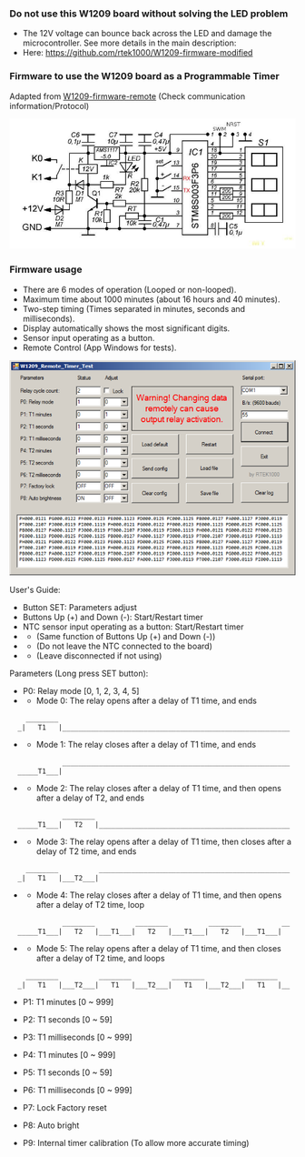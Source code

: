 ### Do not use this W1209 board without solving the LED problem
   - The 12V voltage can bounce back across the LED and damage the microcontroller. See more details in the main description:
   - Here: https://github.com/rtek1000/W1209-firmware-modified

### Firmware to use the W1209 board as a Programmable Timer

Adapted from [W1209-firmware-remote](https://github.com/rtek1000/W1209-firmware-modified/tree/master/W1209-firmware-Remote) (Check communication information/Protocol)

![image](https://raw.githubusercontent.com/rtek1000/W1209-firmware-modified/master/W1209-firmware-Remote/Doc/thermostat-w1209.jpg)

### Firmware usage

- There are 6 modes of operation (Looped or non-looped).
- Maximum time about 1000 minutes (about 16 hours and 40 minutes).
- Two-step timing (Times separated in minutes, seconds and milliseconds).
- Display automatically shows the most significant digits.
- Sensor input operating as a button.
- Remote Control (App Windows for tests).

![image](https://raw.githubusercontent.com/rtek1000/W1209-firmware-modified/master/W1209-firmware-Timer/App_Windows/Doc/W1209%20Timer%20Test%20App%20Windows.png)

User's Guide:
- Button SET: Parameters adjust
- Buttons Up (+) and Down (-): Start/Restart timer
- NTC sensor input operating as a button: Start/Restart timer
- - (Same function of Buttons Up (+) and Down (-))
- - (Do not leave the NTC connected to the board)
- - (Leave disconnected if not using)

Parameters (Long press SET button):

- P0: Relay mode [0, 1, 2, 3, 4, 5]
- - Mode 0: The relay opens after a delay of T1 time, and ends
```
    ________
  _|   T1   |________________________________________________________
```

- - Mode 1: The relay closes after a delay of T1 time, and ends
```
             ________________________________________________________
  _____T1___|
```

- - Mode 2: The relay closes after a delay of T1 time, and then opens after a delay of T2, and ends
```
             ________
  _____T1___|   T2   |_______________________________________________
```

- - Mode 3: The relay opens after a delay of T1 time, then closes after a delay of T2 time, and ends
```
    ________          _______________________________________________
  _|   T1   |___T2___|
```

- - Mode 4: The relay closes after a delay of T1 time, and then opens after a delay of T2 time, loop
```
             ________          ________          ________          __
  _____T1___|   T2   |___T1___|   T2   |___T1___|   T2   |___T1___|
```

- - Mode 5: The relay opens after a delay of T1 time, and then closes after a delay of T2 time, and loops
```
    ________          ________          ________          ________
  _|   T1   |___T2___|   T1   |___T2___|   T1   |___T2___|   T1   |__
```


- P1: T1 minutes [0 ~ 999]
- P2: T1 seconds [0 ~ 59]
- P3: T1 milliseconds [0 ~ 999]

- P4: T1 minutes [0 ~ 999]
- P5: T1 seconds [0 ~ 59]
- P6: T1 milliseconds [0 ~ 999]
 
- P7: Lock Factory reset
- P8: Auto bright
- P9: Internal timer calibration (To allow more accurate timing)
